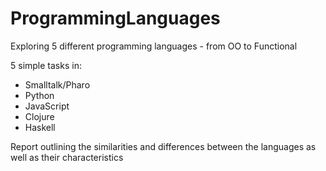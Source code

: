 # ProgrammingLanguages
Exploring 5 different programming languages - from OO to Functional


5 simple tasks in:
* Smalltalk/Pharo
* Python
* JavaScript
* Clojure
* Haskell


Report outlining the similarities and differences between the languages as well as their characteristics
